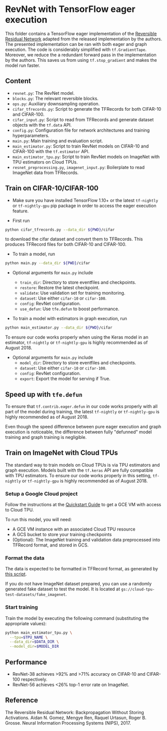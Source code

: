 # RevNet with TensorFlow eager execution

This folder contains a TensorFlow eager implementation of the [Reversible Residual Network](https://arxiv.org/pdf/1707.04585.pdf) adapted from the released implementation by the authors. The presented implementation can be ran with both eager and graph execution. The code is considerably simplified with `tf.GradientTape`. Moreover, we reduce the a redundant forward pass in the implementation by the authors. This saves us from using `tf.stop_gradient` and makes the model run faster.

##  Content

- `revnet.py`: The RevNet model.
- `blocks.py`: The relevant reversible blocks.
- `ops.py`: Auxiliary downsampling operation.
- `cifar_tfrecords.py`: Script to generate the TFRecords for both CIFAR-10 and CIFAR-100.
- `cifar_input.py`: Script to read from TFRecords and generate dataset objects with the `tf.data` API.
- `config.py`: Configuration file for network architectures and training hyperparameters.
- `main.py`: Main training and evaluation script.
- `main_estimator.py`: Script to train RevNet models on CIFAR-10 and CIFAR-100 with the `tf.estimator` API.
- `main_estimator_tpu.py`: Script to train RevNet models on ImageNet with TPU estimators on Cloud TPUs.
- `resnet_preprocessing.py`, `imagenet_input.py`: Boilerplate to read ImageNet data from TFRecords.

## Train on CIFAR-10/CIFAR-100
- Make sure you have installed TensorFlow 1.10+ or the latest `tf-nightly`
or `tf-nightly-gpu` pip package in order to access the eager execution feature.

- First run

```bash
python cifar_tfrecords.py --data_dir ${PWD}/cifar
```
to download the cifar dataset and convert them
to TFRecords. This produces TFRecord files for both CIFAR-10 and CIFAR-100.

- To train a model, run

```bash
python main.py --data_dir ${PWD}/cifar
```

- Optional arguments for `main.py` include
  - `train_dir`: Directory to store eventfiles and checkpoints.
  - `restore`: Restore the latest checkpoint.
  - `validate`: Use validation set for training monitoring.
  - `dataset`: Use either `cifar-10` or `cifar-100`.
  - `config`: RevNet configuration.
  - `use_defun`: Use `tfe.defun` to boost performance.

- To train a model with estimators in graph execution, run

```bash
python main_estimator.py --data_dir ${PWD}/cifar
```
To ensure our code works properly when using the Keras model in an estimator,
`tf-nightly` or `tf-nightly-gpu` is highly recommended as of August 2018.

- Optional arguments for `main.py` include
  - `model_dir`: Directory to store eventfiles and checkpoints.
  - `dataset`: Use either `cifar-10` or `cifar-100`.
  - `config`: RevNet configuration.
  - `export`: Export the model for serving if True.

## Speed up with `tfe.defun`
To ensure that `tf.contrib.eager.defun` in our code works properly with all
part of the model during training, the latest `tf-nightly` or `tf-nightly-gpu`
is highly recommended as of August 2018.

Even though the speed difference between pure eager execution and graph execution is noticeable,
the difference between fully "defunned" model training and graph
training is negligible.

## Train on ImageNet with Cloud TPUs
The standard way to train models on Cloud TPUs is via TPU estimators and graph
execution. Models built with the `tf.keras` API are fully compatible with TPU estimators.
To ensure our code works properly in this setting,
`tf-nightly` or `tf-nightly-gpu` is highly recommended as of August 2018.

### Setup a Google Cloud project

Follow the instructions at the [Quickstart Guide](https://cloud.google.com/tpu/docs/quickstart)
to get a GCE VM with access to Cloud TPU.

To run this model, you will need:

* A GCE VM instance with an associated Cloud TPU resource
* A GCS bucket to store your training checkpoints
* (Optional): The ImageNet training and validation data preprocessed into
  TFRecord format, and stored in GCS.

### Format the data

The data is expected to be formatted in TFRecord format, as generated by [this
script](https://github.com.cnpmjs.org/tensorflow/tpu/blob/master/tools/datasets/imagenet_to_gcs.py).

If you do not have ImageNet dataset prepared, you can use a randomly generated
fake dataset to test the model. It is located at
`gs://cloud-tpu-test-datasets/fake_imagenet`.

### Start training

Train the model by executing the following command (substituting the appropriate
values):

```bash
python main_estimator_tpu.py \
  --tpu=$TPU_NAME \
  --data_dir=$DATA_DIR \
  --model_dir=$MODEL_DIR
```

## Performance
- RevNet-38 achieves >92% and >71% accuracy on CIFAR-10 and CIFAR-100 respectively.
- RevNet-56 achieves <26% top-1 error rate on ImageNet.

## Reference
The Reversible Residual Network: Backpropagation Without Storing Activations.
Aidan N. Gomez, Mengye Ren, Raquel Urtasun, Roger B. Grosse. Neural Information Processing Systems (NIPS), 2017.
